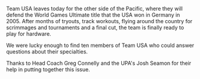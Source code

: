 Team USA leaves today for the other side of the Pacific, where they will
defend the World Games Ultimate title that the USA won in Germany in
2005. After months of tryouts, track workouts, flying around the country
for scrimmages and tournaments and a final cut, the team is finally
ready to play for hardware.

We were lucky enough to find ten members of Team USA who could answer
questions about their specialties. 

Thanks to Head Coach Greg Connelly and the UPA's Josh Seamon for their
help in putting together this issue.
